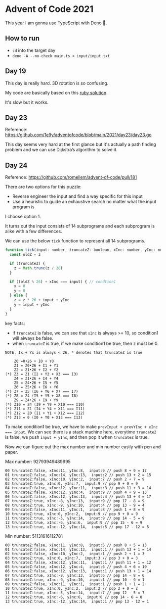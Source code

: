 # Advent of Code 2021

This year I am gonna use TypeScript with Deno 🦕.

## How to run

- `cd` into the target day
- `deno -A --no-check main.ts < input/input.txt`

## Day 19

This day is really hard. 3D rotation is so confusing.

My code are basically based on this [ruby solution](https://github.com/0x8b/advent.of.code.each/blob/main/src/2021/19.rb).

It's slow but it works.

## Day 23

Reference: https://github.com/1e9y/adventofcode/blob/main/2021/day23/day23.go

This day seems very hard at the first glance but it's actually a path finding problem and we can use Dijkstra’s algorithm to solve it.

## Day 24

Reference: https://github.com/romellem/advent-of-code/pull/181

There are two options for this puzzle:

- Reverse engineer the input and find a way specific for this input
- Use a heuristic to guide an exhaustive search no matter what the input program is

I choose option 1.

It turns out the input consists of 14 subprograms and each subprogram is alike with a few differences.

We can use the below `tick` function to represent all 14 subprograms.

```javascript
function tick(input: number, truncateZ: boolean, xInc: number, yInc: number) {
  const oldZ = z

  if (truncateZ) {
    z = Math.trunc(z / 26)
  }

  if ((oldZ % 26) + xInc === input) { // condtion1
    x = 0
    y = 0
  } else {
    z = z * 26 + input + yInc
    y = input + yInc
  }
}
```

key facts:

- If `truncateZ` is false, we can see that `xInc` is always >= 10, so condition1 will always be false.
- when `truncateZ` is true, if we make condition1 be true, then z must be 0.

```
NOTE: Ix + Yx is always < 26, * denotes that truncateZ is true

    Z0 =0•26 + I0 + Y0
    Z1 = Z0•26 + I1 + Y1
    Z2 = Z1•26 + I2 + Y2
(*) Z3 = Z1 (I2 + Y2 + X3 === I3)
    Z4 = Z1•26 + I4 + Y4
    Z5 = Z4•26 + I5 + Y5
    Z6 = Z5•26 + I6 + Y6
(*) Z7 = Z5 (I6 + Y6 + X7 === I7)
(*) Z8 = Z4 (I5 + Y5 + X8 === I8)
    Z9 = Z4•26 + I9 + Y9
(*) Z10 = Z4 (I9 + Y9 + X10 === I10)
(*) Z11 = Z1 (I4 + Y4 + X11 === I11)
(*) Z12 = Z0 (I1 + Y1 + X12 === I12)
(*) Z13 = 0 (I0 + Y0 + X13 === I13)
```

To make condition1 be true, we have to make `prevInput + prevYInc + xInc === input`. We can see there is a stack machine here, everytime `truncateZ` is false, we push `input + yInc`, and then pop it when `truncateZ` is true.

Now we can figure out the max number and min number easily with pen and paper.

Max number: 92793949489995

```
00 truncateZ:false, xInc:11, yInc:8,  input:9 // push 8 + 9 = 17
01 truncateZ:false, xInc:14, yInc:13,  input:2 // push 13 + 2 = 15
02 truncateZ:false, xInc:10, yInc:2,  input:7 // push 2 + 7 = 9
03 truncateZ:true, xInc:0, yInc:7,  input:9 // pop 9 + 0 = 9
04 truncateZ:false, xInc:12, yInc:11,  input:3 // push 11 + 3 = 14
05 truncateZ:false, xInc:12, yInc:4,  input:9 // push 4 + 9 = 13
06 truncateZ:false, xInc:12, yInc:13,  input:4 // push 13 + 4 = 17
07 truncateZ:true, xInc:-8, yInc:13,  input:9 // pop 17 - 8 = 9
08 truncateZ:true, xInc:-9, yInc:10,  input:4 // pop 13 - 9 = 4
09 truncateZ:false, xInc:11, yInc:1,  input:8 // push 1 + 8 = 9
10 truncateZ:true, xInc:0, yInc:2,  input:9 // pop 9 + 0 = 9
11 truncateZ:true, xInc:-5, yInc:14,  input:9 // pop 14 - 5 = 9
12 truncateZ:true, xInc:-6, yInc:6,  input:9 // pop 15 - 6 = 9
13 truncateZ:true, xInc:-12, yInc:14,  input:5 // pop 17 - 12 = 5
```

Min number: 51131616112781

```
00 truncateZ:false, xInc:11, yInc:8,  input:5 // push 8 + 5 = 13
01 truncateZ:false, xInc:14, yInc:13,  input:1 // push 13 + 1 = 14
02 truncateZ:false, xInc:10, yInc:2,  input:1 // push 2 + 1 = 3
03 truncateZ:true, xInc:0, yInc:7,  input:3 // pop 3 + 0 = 3
04 truncateZ:false, xInc:12, yInc:11,  input:1 // push 11 + 1 = 12
05 truncateZ:false, xInc:12, yInc:4,  input:6 // push 4 + 6 = 10
06 truncateZ:false, xInc:12, yInc:13,  input:1 // push 13 + 1 = 14
07 truncateZ:true, xInc:-8, yInc:13,  input:6 // pop 14 - 8 = 6
08 truncateZ:true, xInc:-9, yInc:10,  input:1 // pop 10 - 9 = 1
09 truncateZ:false, xInc:11, yInc:1,  input:1 // push 1 + 1 = 2
10 truncateZ:true, xInc:0, yInc:2,  input:2 // pop 2 + 0 = 2
11 truncateZ:true, xInc:-5, yInc:14,  input:7 // pop 12 - 5 = 7
12 truncateZ:true, xInc:-6, yInc:6,  input:8 // pop 14 - 6 = 8
13 truncateZ:true, xInc:-12, yInc:14,  input:1 // pop 13 - 12 = 1
```
